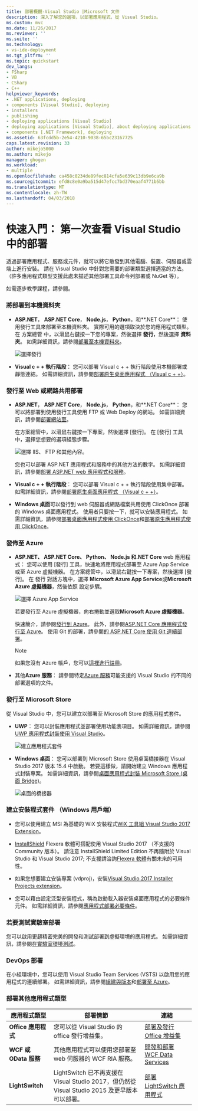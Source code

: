 ```yaml
---
title: 部署概觀-Visual Studio |Microsoft 文件
description: 深入了解您的選項，以部署應用程式，從 Visual Studio。
ms.custom: mvc
ms.date: 11/26/2017
ms.reviewer: ''
ms.suite: ''
ms.technology:
- vs-ide-deployment
ms.tgt_pltfrm: ''
ms.topic: quickstart
dev_langs:
- FSharp
- VB
- CSharp
- C++
helpviewer_keywords:
- .NET applications, deploying
- components [Visual Studio], deploying
- installers
- publishing
- deploying applications [Visual Studio]
- deploying applications [Visual Studio], about deploying applications
- components [.NET Framework], deploying
ms.assetid: 63fcdd5b-2e54-4210-9038-65bc23167725
caps.latest.revision: 33
author: mikejo5000
ms.author: mikejo
manager: ghogen
ms.workload:
- multiple
ms.openlocfilehash: ca458c0234de89fec814cfa5e639c13db9e6ca9b
ms.sourcegitcommit: efd8c8e0a9ba515d47efcc7bd370eaaf4771b5bb
ms.translationtype: MT
ms.contentlocale: zh-TW
ms.lasthandoff: 04/03/2018
---
```

# <a name="quickstart-first-look-at-deployment-in-visual-studio"></a>快速入門： 第一次查看 Visual Studio 中的部署

透過部署應用程式、服務或元件，就可以將它散發到其他電腦、裝置、伺服器或雲端上進行安裝。 請在 Visual Studio 中針對您需要的部署類型選擇適當的方法。 （許多應用程式類型支援此處未描述其他部署工具命令列部署或 NuGet 等）。

如需逐步教學課程，請參閱。

### <a name="deploy-to-local-folder"></a>將部署到本機資料夾

- **ASP.NET**， **ASP.NET Core**， **Node.js**， **Python**，和**.NET Core**： 使用發行工具來部署至本機資料夾。 實際可用的選項取決於您的應用程式類型。 在 方案總管 中，以滑鼠右鍵按一下您的專案，然後選擇 **發行**，然後選擇 **資料夾**。 如需詳細資訊，請參閱[部署至本機資料夾](quickstart-deploy-to-local-folder.md)。

    ![選擇發行](../deployment/media/quickstart-publish.png)

- **Visual c + + 執行階段**： 您可以部署 Visual c + + 執行階段使用本機部署或靜態連結。 如需詳細資訊，請參閱[部署原生桌面應用程式 （Visual c + +）](/cpp/ide/deploying-native-desktop-applications-visual-cpp)。 

### <a name="publish-to-web-or-deploy-to-network-share"></a>發行至 Web 或網路共用部署

- **ASP.NET**， **ASP.NET Core**， **Node.js**， **Python**，和**.NET Core**： 您可以將部署到使用發行工具使用 FTP 或 Web Deploy 的網站。 如需詳細資訊，請參閱[部署網站至](quickstart-deploy-to-a-web-site.md)。

    在方案總管中，以滑鼠右鍵按一下專案，然後選擇 [發行]。 在 [發行] 工具中，選擇您想要的選項組態步驟。

    ![選擇 IIS、 FTP 和其他內容。](../deployment/media/quickstart-publish-iis-ftp.png)

    您也可以部署 ASP.NET 應用程式和服務中的其他方法的數字。 如需詳細資訊，請參閱[部署 ASP.NET web 應用程式和服務](http://www.asp.net/aspnet/overview/deployment)。

- **Visual c + + 執行階段**： 您可以部署 Visual c + + 執行階段使用集中部署。 如需詳細資訊，請參閱[部署原生桌面應用程式 （Visual c + +）](/cpp/ide/deploying-native-desktop-applications-visual-cpp)。 

- **Windows 桌面**可以發行到 web 伺服器或網路檔案共用使用 ClickOnce 部署的 Windows 桌面應用程式。 使用者只要按一下，就可以安裝應用程式。 如需詳細資訊，請參閱[部署桌面應用程式使用 ClickOnce](how-to-publish-a-clickonce-application-using-the-publish-wizard.md)和[部署原生應用程式使用 ClickOnce](/cpp/ide/clickonce-deployment-for-visual-cpp-applications)。

### <a name="publish-to-azure"></a>發佈至 Azure

- **ASP.NET、 ASP.NET Core、 Python、 Node.js 和.NET Core** web 應用程式： 您可以使用 [發行] 工具，快速地將應用程式部署至 Azure App Service 或至 Azure 虛擬機器。 在方案總管中，以滑鼠右鍵按一下專案，然後選擇 [發行]。 在 發行 對話方塊中，選擇  **Microsoft Azure App Service**或**Microsoft Azure 虛擬機器**，然後依照 設定步驟。

    ![選擇 Azure App Service](../deployment/media/quickstart-publish-azure.png "選擇 Azure App Service")

    若要發行至 Azure 虛擬機器，向右捲動並選取**Microsoft Azure 虛擬機器**。

    快速簡介，請參閱[發行到 Azure](quickstart-deploy-to-azure.md)。 此外，請參閱[ASP.NET Core 應用程式發行至 Azure](/aspnet/core/tutorials/publish-to-azure-webapp-using-vs)。 使用 Git 的部署，請參閱[的 ASP.NET Core 使用 Git 連續部署](/aspnet/core/publishing/azure-continuous-deployment)。

    > [!NOTE]
    > 如果您沒有 Azure 帳戶，您可以[這裡進行註冊](https://azure.microsoft.com/free/?ref=microsoft.com&utm_source=microsoft.com&utm_medium=doc&utm_campaign=visualstudio)。

- 其他**Azure 服務**： 請參閱特定[Azure 服務](/azure/#pivot=products)可能支援的 Visual Studio 的不同的部署選項的文件。

### <a name="publish-to-microsoft-store"></a>發行至 Microsoft Store

從 Visual Studio 中，您可以建立以部署至 Microsoft Store 的應用程式套件。

- **UWP**： 您可以封裝應用程式並部署使用功能表項目。 如需詳細資訊，請參閱[UWP 應用程式封裝使用 Visual Studio](/windows/uwp/packaging/packaging-uwp-apps)。

    ![建立應用程式套件](../deployment/media/feature-tour-create-app-package.jpg)

- **Windows 桌面**： 您可以部署到 Microsoft Store 使用桌面橋接器在 Visual Studio 2017 版本 15.4 中啟動。 若要這樣做，請開始建立 Windows 應用程式封裝專案。 如需詳細資訊，請參閱[桌面應用程式封裝 Microsoft Store (桌面 Bridge)](/windows/uwp/porting/desktop-to-uwp-packaging-dot-net)。

    ![桌面的橋接器](../deployment/media/feature-tour-desktop-bridge.png)

### <a name="create-an-installer-package-windows-client"></a>建立安裝程式套件 （Windows 用戶端）

- 您可以使用建立 MSI 為基礎的 WiX 安裝程式[WiX 工具組 Visual Studio 2017 Extension](https://marketplace.visualstudio.com/items?itemName=RobMensching.WixToolsetVisualStudio2017Extension)。

- [InstallShield](https://www.flexerasoftware.com/producer/products/software-installation/installshield-software-installer/tab/requirements) Flexera 軟體可搭配使用 Visual Studio 2017 （不支援的 Community 版本）。 請注意 InstallShield Limited Edition 不再隨附於 Visual Studio 和 Visual Studio 2017; 不支援請洽詢[Flexera 軟體](http://learn.flexerasoftware.com/content/IS-EVAL-InstallShield-Limited-Edition-Visual-Studio)有關未來的可用性。

- 如果您想要建立安裝專案 (vdproj)，安裝[Visual Studio 2017 Installer Projects extension](https://marketplace.visualstudio.com/items?itemName=VisualStudioProductTeam.MicrosoftVisualStudio2017InstallerProjects#overview)。

- 您可以藉由設定泛型安裝程式，稱為啟動載入器安裝桌面應用程式的必要條件元件。 如需詳細資訊，請參閱[應用程式部署必要條件](../deployment/application-deployment-prerequisites.md)。

### <a name="deploy-to-test-lab"></a>若要測試實驗室部署

您可以啟用更趨精密完美的開發和測試部署到虛擬環境的應用程式。 如需詳細資訊，請參閱[在實驗室環境測試](../test/lab-management/using-a-lab-environment-for-your-application-lifecycle.md)。

### <a name="devops-deployment"></a>DevOps 部署

在小組環境中，您可以使用 Visual Studio Team Services (VSTS) 以啟用您的應用程式的連續部署。 如需詳細資訊，請參閱[組建與版本](/vsts/build-release/index)和[部署至 Azure](/vsts/deploy-azure/index)。

### <a name="deployment-for-other-app-types"></a>部署其他應用程式類型

| 應用程式類型 | 部署情節 | 連結 |
| --- | --- | --- |
| **Office 應用程式** | 您可以從 Visual Studio 的 office 發行增益集。 | [部署及發行 Office 增益集](https://dev.office.com/docs/add-ins/publish/publish) |
| **WCF 或 OData 服務**  | 其他應用程式可以使用您部署至 web 伺服器的 WCF RIA 服務。 | [開發和部署 WCF Data Services](/dotnet/framework/data/wcf/developing-and-deploying-wcf-data-services) |
| **LightSwitch** | LightSwitch 已不再支援在 Visual Studio 2017，但仍然從 Visual Studio 2015 及更早版本可以部署。 | [部署 LightSwitch 應用程式](http://msdn.microsoft.com/Library/4818d933-295c-4ecc-9148-7ad9ca28dcdb) | 

